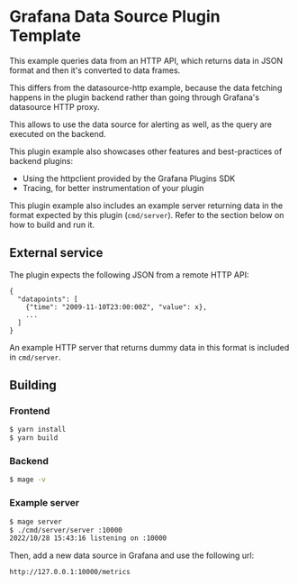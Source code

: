 # Grafana Data Source Plugin Template

This example queries data from an HTTP API, which returns data in JSON format and then it's converted to data frames.

This differs from the datasource-http example, because the data fetching happens in the plugin backend rather than going through Grafana's datasource HTTP proxy.

This allows to use the data source for alerting as well, as the query are executed on the backend.

This plugin example also showcases other features and best-practices of backend plugins:

- Using the httpclient provided by the Grafana Plugins SDK
- Tracing, for better instrumentation of your plugin

This plugin example also includes an example server returning data in the format expected by this plugin (`cmd/server`).
Refer to the section below on how to build and run it.

## External service

The plugin expects the following JSON from a remote HTTP API:

```
{
  "datapoints": [
    {"time": "2009-11-10T23:00:00Z", "value": x},
    ...
  ]
}
```

An example HTTP server that returns dummy data in this format is included in `cmd/server`.

## Building

### Frontend

```bash
$ yarn install
$ yarn build
```

### Backend

```bash
$ mage -v
```

### Example server

```bash
$ mage server
$ ./cmd/server/server :10000
2022/10/28 15:43:16 listening on :10000
```

Then, add a new data source in Grafana and use the following url:

```
http://127.0.0.1:10000/metrics
```
